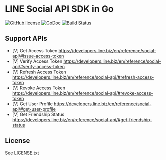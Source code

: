 LINE Social API SDK in Go
======================
[![GitHub license](https://img.shields.io/badge/license-MIT-blue.svg)](https://raw.githubusercontent.com/kkdai/line-social-sdk-go/master/LICENSE)  [![GoDoc](https://godoc.org/github.com/kkdai/line-social-sdk-go?status.svg)](https://godoc.org/github.com/kkdai/line-social-sdk-go)  [![Build Status](https://travis-ci.org/kkdai/line-social-sdk-go.svg)](https://travis-ci.org/kkdai/line-social-sdk-go)
 

Support APIs
---------------

- [V] Get Access Token https://developers.line.biz/en/reference/social-api/#issue-access-token
- [V] Verify Access Token https://developers.line.biz/en/reference/social-api/#verify-access-token
- [V] Refresh Access Token https://developers.line.biz/en/reference/social-api/#refresh-access-token
- [V] Revoke Access Token https://developers.line.biz/en/reference/social-api/#revoke-access-token
- [V] Get User Profile https://developers.line.biz/en/reference/social-api/#get-user-profile
- [V] Get Friendship Status https://developers.line.biz/en/reference/social-api/#get-friendship-status


License
---------------

See [LICENSE.txt](LICENSE.txt)
